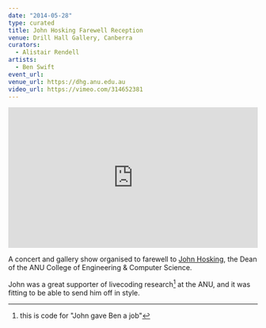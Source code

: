 ```yaml
---
date: "2014-05-28"
type: curated
title: John Hosking Farewell Reception
venue: Drill Hall Gallery, Canberra
curators:
  - Alistair Rendell
artists:
  - Ben Swift
event_url:
venue_url: https://dhg.anu.edu.au
video_url: https://vimeo.com/314652381
---
```


<div style="padding:56.25% 0 0 0;position:relative;"><iframe src="https://player.vimeo.com/video/314652381?color=be2edd" style="position:absolute;top:0;left:0;width:100%;height:100%;" frameborder="0" webkitallowfullscreen mozallowfullscreen allowfullscreen></iframe></div><script src="https://player.vimeo.com/api/player.js"></script>

A concert and gallery show organised to farewell to [John
Hosking](https://unidirectory.auckland.ac.nz/profile/j-hosking), the Dean of the
ANU College of Engineering & Computer Science.

John was a great supporter of livecoding research[^code] at the ANU, and it was
fitting to be able to send him off in style.

[^code]: this is code for "John gave Ben a job"
